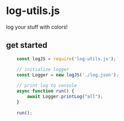 # log-utils.js
log your stuff with colors!

## get started
```javascript
    const logJS = require('log-utils.js');

    // initialize logger
    const Logger = new logJS('./log.json');
    
    // print log to console
    async function run() {
        await Logger.printLog("all");
    }
    
    run();
```